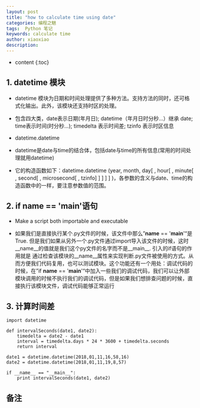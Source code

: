 ```yaml
---
layout: post
title: "how to calculate time using date"
categories: 编程之魅
tags:  Python 笔记
keywords: calculate time
author: xiaoxiao
description: 
---
```


* content
{:toc}


## 1. datetime 模块

- datetime 模块为日期和时间处理提供了多种方法。支持方法的同时，还可格式化输出。此外，该模块还支持时区的处理。

- 包含四大类，date表示日期(年月日); datetime（年月日时分秒...）继承 date; time表示时间(时分秒...); timedelta 表示时间差; tzinfo 表示时区信息

- datetime.datetime

- datetime是date与time的结合体，包括date与time的所有信息(常用的时间处理就用datetime)

- 它的构造函数如下：datetime.datetime (year, month, day[ , hour[ , minute[ , second[ , microsecond[ , tzinfo] ] ] ] ] )，各参数的含义与date、time的构造函数中的一样，要注意参数值的范围。

## 2. if __name__ == '__main__'语句

- Make a script both importable and executable

- 如果我们是直接执行某个.py文件的时候，该文件中那么”__name__ == '__main__'“是True. 但是我们如果从另外一个.py文件通过import导入该文件的时候，这时__name__的值就是我们这个py文件的名字而不是__main__. 引入的if语句的作用就是  通过检查该模块的__name__属性来实现判断.py文件被使用的方式。从而方便我们代码复用，也可以测试模块。这个功能还有一个用处：调试代码的时候，在”if __name__ == '__main__'“中加入一些我们的调试代码，我们可以让外部模块调用的时候不执行我们的调试代码，但是如果我们想排查问题的时候，直接执行该模块文件，调试代码能够正常运行

## 3. 计算时间差
```
import datetime

def intervalSeconds(date1, date2):
	timedelta = date2 - date1
	interval = timedelta.days * 24 * 3600 + timedelta.seconds
	return interval

date1 = datetime.datetime(2018,01,11,16,58,16)
date2 = datetime.datetime(2018,01,11,19,8,57)

if __name__ == "__main__":
	print intervalSeconds(date1, date2)

```

## 备注
